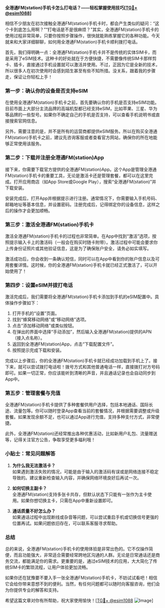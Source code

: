**全港通FM(station)手机卡怎么打电话？——轻松掌握使用技巧[[TG💪+ @esim1088](https://t.me/s/esim1088)]**

相信不少朋友在初次接触全港通FM(station)手机卡时，都会产生类似的疑问：“这个卡到底怎么用啊？”“打电话是不是很麻烦？”其实，全港通FM(station)手机卡的使用过程非常简单，只要你按照步骤操作，很快就能熟练掌握它的各种功能。今天就来和大家详细聊聊，如何用全港通FM(station)手机卡顺利拨打电话。

首先，我们得明确一点：全港通FM(station)手机卡并不是传统的实体SIM卡，而是采用了eSIM技术。这种卡的好处就在于方便快捷，不需要像传统SIM卡那样剪卡、插卡，直接通过手机设置就可以激活并使用。不过，正因为它是全新的技术，所以很多人在初次使用时会感到陌生甚至有些不知所措。没关系，跟着我的步骤走，保证让你轻松上手！

### **第一步：确认你的设备是否支持eSIM**
在使用全港通FM(station)手机卡之前，首先要确认你的手机是否支持eSIM功能。目前市面上大部分主流品牌的高端机型都已经支持eSIM，比如苹果、三星、华为等品牌的一些型号。如果你不确定自己的手机是否支持，可以查看手机说明书或直接搜索官网信息。

另外，需要注意的是，并不是所有的运营商都提供eSIM服务。所以在购买全港通FM(station)手机卡之前，建议先咨询客服或者查看官方网站，确保你的所在地能够正常使用该服务。

### **第二步：下载并注册全港通FM(station)App**
接下来，你需要下载官方提供的全港通FM(station)App。这个App是管理全港通FM(station)手机卡的重要工具，无论是激活卡还是管理套餐，都可以在这里完成。打开应用商店（如App Store或Google Play），搜索“全港通FM(station)”并下载安装。

安装完成后，打开App并根据提示进行注册。通常情况下，你需要输入手机号码、邮箱地址等基本信息，并设置密码。注册完成后，记得绑定你的设备信息，这样之后的操作才会更加顺畅。

### **第三步：激活全港通FM(station)手机卡**
激活全港通FM(station)手机卡的过程也非常简单。在App中找到“激活”选项，按照提示输入卡上的激活码（一般会在购买时随卡附带）。激活过程中可能会要求你上传身份证照片或其他验证信息，这是为了确保账户安全，请务必如实填写。

激活成功后，你会收到一条确认短信，同时可以在App中看到你的账户信息以及可用套餐详情。这时候，你的全港通FM(station)手机卡就已经正式激活了，可以开始使用了！

### **第四步：设置eSIM并拨打电话**
激活完成后，我们需要将全港通FM(station)手机卡添加到手机的eSIM配置中。具体操作步骤如下：

1. 打开手机的“设置”页面。
2. 找到“蜂窝移动网络”或“移动网络”选项。
3. 点击“添加移动网络”或类似按钮。
4. 在弹出的界面中选择“手动添加”，然后输入全港通FM(station)提供的APN（接入点名称）。
5. 返回到全港通FM(station)App，点击“下载配置文件”。
6. 按照提示完成下载和安装。

完成以上步骤后，你的全港通FM(station)手机卡就已经成功加载到手机上了。接下来，就可以尝试拨打电话啦！拨号方式和其他普通电话一样，直接拨打对方号码即可。如果一切正常，你应该能听到清晰的声音，并且通话记录也会自动同步到App中。

### **第五步：管理套餐与充值**
全港通FM(station)手机卡提供了多种套餐供用户选择，包括本地通话、国际长途、流量包等。你可以随时登录App查看当前的套餐情况，并根据需要调整或升级套餐。如果发现余额不足，也可以通过App进行充值，支持多种支付方式，非常便捷。

此外，全港通FM(station)还经常推出各种优惠活动，比如新用户礼包、流量赠送等，记得关注官方公告，争取享受更多福利哦！

### **小贴士：常见问题解答**
1. **为什么我无法激活卡？**  
   如果遇到激活失败的情况，可能是由于输入的激活码有误或是网络连接不稳定导致的。建议重新检查输入内容，并确保网络环境良好后再试一次。

2. **如何切换主副卡？**  
   全港通FM(station)支持多张卡共存，但默认状态下只能有一张作为主卡使用。如果你想切换主卡，只需在App中重新设置即可。

3. **通话质量不好怎么办？**  
   如果通话过程中出现断线或杂音等问题，可以尝试重启手机或切换信号更强的位置再试。如果问题依旧存在，可以联系客服寻求帮助。

### **总结**
总的来说，全港通FM(station)手机卡的使用体验是非常出色的。它不仅操作简便，而且功能强大，非常适合需要经常跨地区沟通的人群。无论是日常通话还是商务交流，都能满足你的需求。更重要的是，通过eSIM技术的应用，大大简化了传统SIM卡的繁琐流程，让用户体验更加流畅。

如果你还在犹豫要不要入手一张全港通FM(station)手机卡，不妨试试看吧！相信它会给你带来意想不到的便利。当然，有任何问题都可以随时向客服咨询，他们会为你提供专业的解答和支持。

希望这篇文章对你有所帮助，祝大家使用愉快！[[TG💪+ @esim1088](https://t.me/s/esim1088) ![Image](https://i.postimg.cc/4NQfJmqS/Snipaste-2025-05-13-00-14-12.png)]